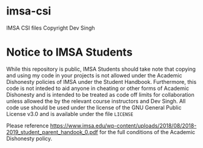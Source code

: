 # imsa-csi
IMSA CSI files
Copyright Dev Singh
# Notice to IMSA Students
While this repository is public, IMSA Students should take note that copying and using my code in your projects is not allowed under the Academic Dishonesty policies of IMSA under the Student Handbook. Furthermore, this code is not inteded to aid anyone in cheating or other forms of Academic Dishonesty and is intended to be treated as code off limits for collaboration unless allowed the by the relevant course instructors and Dev Singh. All code use should be used under the license of the GNU General Public License v3.0 and is available under the file `LICENSE`

Please reference https://www.imsa.edu/wp-content/uploads/2018/08/2018-2019_student_parent_handook_0.pdf for the full conditions of the Academic Dishonesty policy. 
